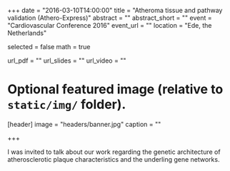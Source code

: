 +++
date = "2016-03-10T14:00:00"
title = "Atheroma tissue and pathway validation (Athero-Express)"
abstract = ""
abstract_short = ""
event = "Cardiovascular Conference 2016"
event_url = ""
location = "Ede, the Netherlands"

selected = false
math = true

url_pdf = ""
url_slides = ""
url_video = ""

# Optional featured image (relative to `static/img/` folder).
[header]
image = "headers/banner.jpg"
caption = ""

+++

I was invited to talk about our work regarding the genetic architecture of atherosclerotic plaque characteristics and the underling gene networks.